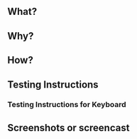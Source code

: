 <!-- Thanks for contributing to Gutenberg! Please follow the Gutenberg Contributing Guidelines:
https://github.com/WordPress/gutenberg/blob/trunk/CONTRIBUTING.md -->

## What?

<!-- In a few words, what is the PR actually doing? -->

## Why?

<!-- Why is this PR necessary? What problem is it solving? Reference any existing previous issue(s) or PR(s), but please add a short summary here, too -->

## How?

<!-- How is your PR addressing the issue at hand? What are the implementation details? -->

## Testing Instructions

<!-- Please include step by step instructions on how to test this PR. -->
<!-- 1. Open a post or page. -->
<!-- 2. Insert a heading block. -->
<!-- 3. etc. -->

### Testing Instructions for Keyboard

<!-- How can you test the changes by using the keyboard only? Please note, this is required for PRs that change the user interface (UI). This ensures the PR can be tested for any possible accessibility regressions. -->

## Screenshots or screencast <!-- if applicable -->
